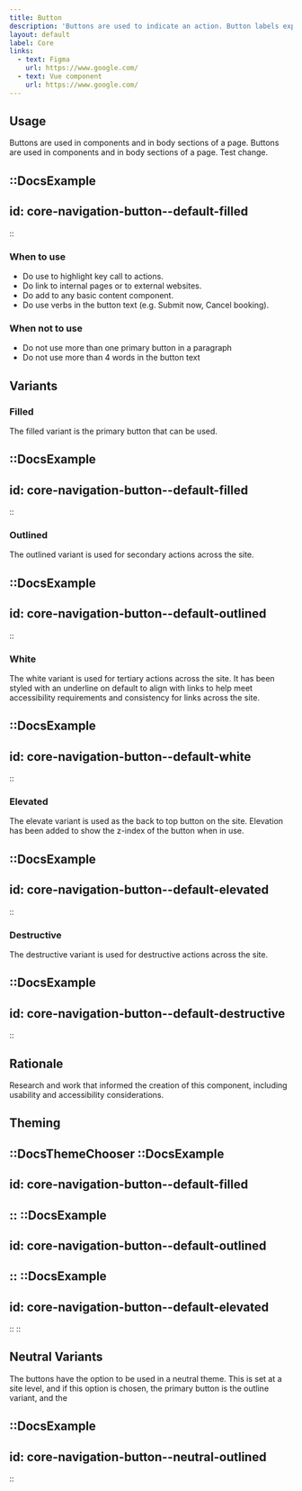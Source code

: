 ```yaml
---
title: Button
description: 'Buttons are used to indicate an action. Button labels express what action will occur when the user interacts with it.'
layout: default
label: Core
links:
  - text: Figma
    url: https://www.google.com/
  - text: Vue component
    url: https://www.google.com/
---
```


## Usage

Buttons are used in components and in body sections of a page. Buttons are used in components and in body sections of a page. Test change.

::DocsExample
---
id: core-navigation-button--default-filled
---
::

### When to use

- Do use to highlight key call to actions.
- Do link to internal pages or to external websites.
- Do add to any basic content component.
- Do use verbs in the button text (e.g. Submit now, Cancel booking).

### When not to use

- Do not use more than one primary button in a paragraph
- Do not use more than 4 words in the button text

## Variants

### Filled

The filled variant is the primary button that can be used. 

::DocsExample
---
id: core-navigation-button--default-filled
---
::

### Outlined

The outlined variant is used for secondary actions across the site. 

::DocsExample
---
id: core-navigation-button--default-outlined
---
::

### White

The white variant is used for tertiary actions across the site. It has been styled with an underline on default to align with links to help meet accessibility requirements and consistency for links across the site. 

::DocsExample
---
id: core-navigation-button--default-white
---
::

### Elevated

The elevate variant is used as the back to top button on the site. Elevation has been added to show the z-index of the button when in use. 

::DocsExample
---
id: core-navigation-button--default-elevated
---
::

### Destructive

The destructive variant is used for destructive actions across the site. 

::DocsExample
---
id: core-navigation-button--default-destructive
---
::


## Rationale

Research and work that informed the creation of this component, including usability and accessibility considerations.

## Theming

::DocsThemeChooser
  ::DocsExample
  ---
  id: core-navigation-button--default-filled
  ---
  ::
  ::DocsExample
  ---
  id: core-navigation-button--default-outlined
  ---
  ::
  ::DocsExample
  ---
  id: core-navigation-button--default-elevated
  ---
  ::
::


## Neutral Variants

The buttons have the option to be used in a neutral theme. This is set at a site level, and if this option is chosen, the primary button is the outline variant, and the 

::DocsExample
---
id: core-navigation-button--neutral-outlined
---
::
